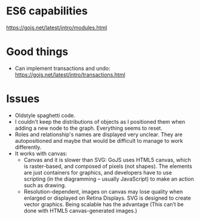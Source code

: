 # ES6 capabilities
https://gojs.net/latest/intro/modules.html

# Good things
- Can implement transactions and undo:
    https://gojs.net/latest/intro/transactions.html

# Issues
- Oldstyle spaghetti code.
- I couldn't keep the distributions of objects as I positioned them when adding a new node to the graph. Everything seems to reset.
- Roles and relationship's names are displayed very unclear. They are autopositioned and maybe that would be difficult to manage to work differently.
- It works with canvas:
    - Canvas and it is slower than SVG: GoJS uses HTML5 canvas, which is raster-based, and composed of pixels (not shapes). The elements are just containers for graphics, and developers have to use scripting (in the diagramming – usually JavaScript) to make an action such as drawing.
    - Resolution-dependent, images on canvas may lose quality when enlarged or displayed on Retina Displays. SVG is designed to create vector graphics. Being scalable has the advantage (This can’t be done with HTML5 canvas-generated images.)    
